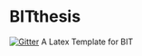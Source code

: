 # BITthesis
[![Gitter](https://badges.gitter.im/yuzhangbit/BITthesis.svg)](https://gitter.im/yuzhangbit/BITthesis?utm_source=badge&utm_medium=badge&utm_campaign=pr-badge)
A Latex Template for BIT 
